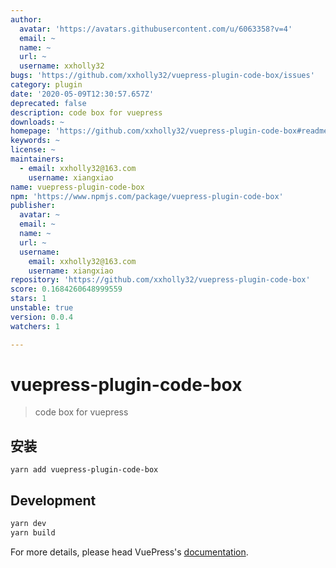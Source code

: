 ```yaml
---
author:
  avatar: 'https://avatars.githubusercontent.com/u/6063358?v=4'
  email: ~
  name: ~
  url: ~
  username: xxholly32
bugs: 'https://github.com/xxholly32/vuepress-plugin-code-box/issues'
category: plugin
date: '2020-05-09T12:30:57.657Z'
deprecated: false
description: code box for vuepress
downloads: ~
homepage: 'https://github.com/xxholly32/vuepress-plugin-code-box#readme'
keywords: ~
license: ~
maintainers:
  - email: xxholly32@163.com
    username: xiangxiao
name: vuepress-plugin-code-box
npm: 'https://www.npmjs.com/package/vuepress-plugin-code-box'
publisher:
  avatar: ~
  email: ~
  name: ~
  url: ~
  username:
    email: xxholly32@163.com
    username: xiangxiao
repository: 'https://github.com/xxholly32/vuepress-plugin-code-box'
score: 0.1684260648999559
stars: 1
unstable: true
version: 0.0.4
watchers: 1

---
```


# vuepress-plugin-code-box

> code box for vuepress

## 安装

```
yarn add vuepress-plugin-code-box
```

## Development

```bash
yarn dev
yarn build
```

For more details, please head VuePress's [documentation](https://v1.vuepress.vuejs.org/).
